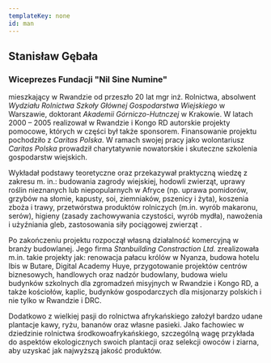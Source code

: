 ```yaml
---
templateKey: none
id: man
---
```

## Stanisław Gębała

### Wiceprezes Fundacji "Nil Sine Numine"

mieszkający w Rwandzie od przeszło 20 lat mgr inż. Rolnictwa, absolwent *Wydziału Rolnictwa Szkoły Głównej Gospodarstwa Wiejskiego* w Warszawie, doktorant *Akademii Górniczo-Hutnczej* w Krakowie. W latach 2000 – 2005 realizował w Rwandzie i Kongo RD autorskie projekty pomocowe, których w części był także sponsorem. Finansowanie projektu pochodziło z *Caritas Polska*. W ramach swojej pracy jako wolontariusz *Caritas Polska* prowadził charytatywnie nowatorskie i skuteczne szkolenia gospodarstw wiejskich. 

Wykładał podstawy teoretyczne oraz przekazywał praktyczną wiedzę z zakresu m. in.: budowania zagrody wiejskiej, hodowli zwierząt, uprawy roślin nieznanych lub niepopularnych w Afryce (np. uprawa pomidorów, grzybów na słomie, kapusty, soi, ziemniaków, pszenicy i żyta), koszenia zboża i trawy, przetwórstwa produktów rolniczych (m.in. wyrób makaronu, serów), higieny (zasady zachowywania czystości, wyrób mydła), nawożenia i użyźniania gleb, zastosowania siły pociągowej zwierząt . 

Po zakończeniu projektu rozpoczął własną działalność komercyjną w branży budowlanej. Jego firma *Stanbuilding Constraction Ltd.* zrealizowała m.in. takie projekty jak: renowacja pałacu królów w Nyanza, budowa hotelu Ibis w Butare, Digital Academy Huye, przygotowanie projektów centrów biznesowych, handlowych oraz nadzór budowlany, budowa wielu budynków szkolnych dla zgromadzeń misyjnych w Rwandzie i Kongo RD, a także kościołów, kaplic, budynków gospodarczych dla misjonarzy polskich i nie tylko w Rwandzie i DRC.

Dodatkowo z wielkiej pasji do rolnictwa afrykańskiego założył bardzo udane plantacje kawy, ryżu, bananów oraz własne pasieki. Jako fachowiec w dziedzinie rolnictwa środkowoafrykańskiego, szczególną wagę przykłada do aspektów ekologicznych swoich plantacji oraz selekcji owoców i ziarna, aby uzyskać jak najwyższą jakość produktów.